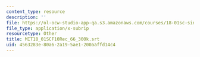 ```yaml
---
content_type: resource
description: ''
file: https://ol-ocw-studio-app-qa.s3.amazonaws.com/courses/18-01sc-single-variable-calculus-fall-2010/4563283e80a62a195ae1200aaffd14c4_MIT18_01SCF10Rec_66_300k.srt
file_type: application/x-subrip
resourcetype: Other
title: MIT18_01SCF10Rec_66_300k.srt
uid: 4563283e-80a6-2a19-5ae1-200aaffd14c4
---
```

